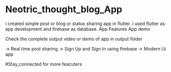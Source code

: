 # Neotric_thought_blog_App
i created simple post or blog or status sharing app in flutter. i used flutter as app development and firebase as database.
App Features 
App demo









Check the complete output video or demo of app in output folder


-> Real time post sharing
-> Sign Up and Sign In using firebase
-> Modern Ui app

#Stay_connected for more feacuters 
